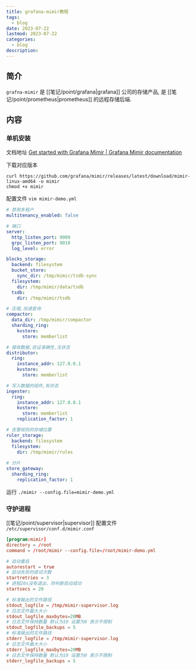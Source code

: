 ```yaml
---
title: grafana-mimir教程
tags:
  - blog
date: 2023-07-22
lastmod: 2023-07-22
categories:
  - blog
description: 
---
```


## 简介

`grafna-mimir` 是 [[笔记/point/grafana|grafana]] 公司的存储产品, 是 [[笔记/point/prometheus|prometheus]] 的远程存储后端.

## 内容

### 单机安装

文档地址 [Get started with Grafana Mimir | Grafana Mimir documentation](https://grafana.com/docs/mimir/latest/get-started/#start-grafana-mimir)

下载对应版本

```shell
curl https://github.com/grafana/mimir/releases/latest/download/mimir-linux-amd64 -o mimir
chmod +x mimir
```

配置文件 `vim mimir-demo.yml`

```yml
# 禁用多租户
multitenancy_enabled: false

# 端口
server:
  http_listen_port: 9009
  grpc_listen_port: 9010
  log_level: error

blocks_storage:
  backend: filesystem
  bucket_store:
    sync_dir: /tmp/mimir/tsdb-sync
  filesystem:
    dir: /tmp/mimir/data/tsdb
  tsdb:
    dir: /tmp/mimir/tsdb

# 压缩,加速查询
compactor:
  data_dir: /tmp/mimir/compactor
  sharding_ring:
    kvstore:
      store: memberlist

# 接收数据,验证准确性,无状态
distributor:
  ring:
    instance_addr: 127.0.0.1
    kvstore:
      store: memberlist

# 写入数据的组件,有状态
ingester:
  ring:
    instance_addr: 127.0.0.1
    kvstore:
      store: memberlist
    replication_factor: 1

# 告警规则的存储位置
ruler_storage:
  backend: filesystem
  filesystem:
    dir: /tmp/mimir/rules
    
# 分片
store_gateway:
  sharding_ring:
    replication_factor: 1
```

运行 `./mimir --config.file=mimir-demo.yml`

### 守护进程

[[笔记/point/supervisor|supervisor]] 配置文件 `/etc/supervisor/conf.d/mimir.conf`

```toml
[program:mimir]
directory = /root
command = /root/mimir --config.file=/root/mimir-demo.yml

# 自动重启
autorestart = true
# 启动失败的尝试次数
startretries = 3
# 进程20s没有退出，则判断启动成功
startsecs = 20

# 标准输出的文件路径
stdout_logfile = /tmp/mimir-supervisor.log
# 日志文件最大大小
stdout_logfile_maxbytes=20MB
# 日志文件保持数量 默认为10 设置为0 表示不限制
stdout_logfile_backups = 5
# 标准输出的文件路径
stderr_logfile = /tmp/mimir-supervisor.log
# 日志文件最大大小
stderr_logfile_maxbytes=20MB
# 日志文件保持数量 默认为10 设置为0 表示不限制
stderr_logfile_backups = 5
```
